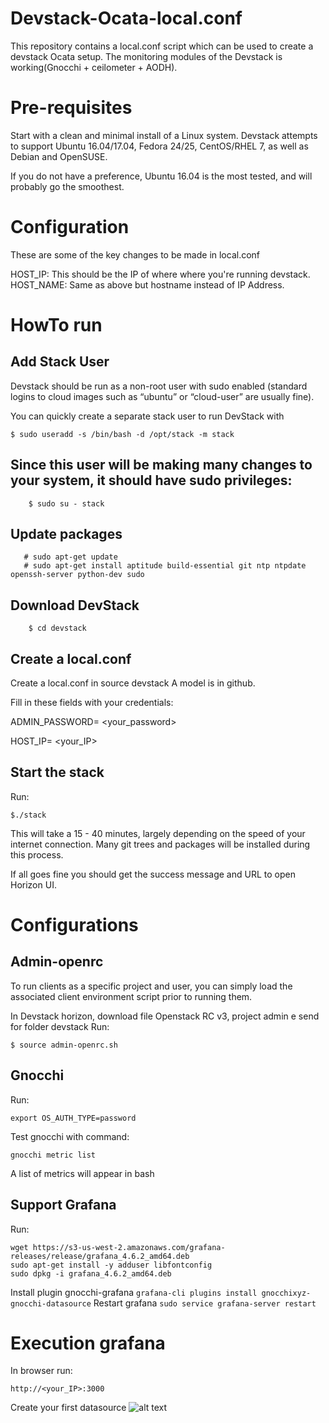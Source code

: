 # Devstack-Ocata-local.conf
This repository contains a local.conf script which can be used to create a devstack Ocata setup. The monitoring modules of the Devstack is working(Gnocchi + ceilometer + AODH). 

# Pre-requisites
Start with a clean and minimal install of a Linux system. Devstack attempts to support Ubuntu 16.04/17.04, Fedora 24/25, CentOS/RHEL 7, as well as Debian and OpenSUSE.

If you do not have a preference, Ubuntu 16.04 is the most tested, and will probably go the smoothest.

# Configuration
These are some of the key changes to be made in local.conf

HOST_IP: This should be the IP of where where you're running devstack. HOST_NAME: Same as above but hostname instead of IP Address.

# HowTo run

## Add Stack User

Devstack should be run as a non-root user with sudo enabled (standard logins to cloud images such as “ubuntu” or “cloud-user” are usually fine).

You can quickly create a separate stack user to run DevStack with

``` $ sudo useradd -s /bin/bash -d /opt/stack -m stack ```

## Since this user will be making many changes to your system, it should have sudo privileges:

``` $ echo "stack ALL=(ALL) NOPASSWD: ALL" | sudo tee /etc/sudoers.d/stack 
    $ sudo su - stack 
```
## Update packages
```
   # sudo apt-get update
   # sudo apt-get install aptitude build-essential git ntp ntpdate   openssh-server python-dev sudo
```

## Download DevStack
``` $  git clone https://git.openstack.org/openstack-dev/devstack -b stable/ocata
    $ cd devstack
```    
## Create a local.conf
Create a local.conf in source devstack
A model is in github. 

Fill in these fields with your credentials:

ADMIN_PASSWORD= <your_password>

HOST_IP= <your_IP>

## Start the stack
Run:
``` 
$./stack 
```

This will take a 15 - 40 minutes, largely depending on the speed of your internet connection. Many git trees and packages will be installed during this process.

If all goes fine you should get the success message and URL to open Horizon UI.

# Configurations
## Admin-openrc
To run clients as a specific project and user, you can simply load the associated client environment script prior to running them. 

In Devstack horizon, download file Openstack RC v3, project admin e send for folder devstack
Run:
``` 
$ source admin-openrc.sh 
```

## Gnocchi
Run:
``` 
export OS_AUTH_TYPE=password 
```

Test gnocchi with command: 
``` 
gnocchi metric list
```
A list of metrics will appear in bash

## Support Grafana
Run:
```
wget https://s3-us-west-2.amazonaws.com/grafana-releases/release/grafana_4.6.2_amd64.deb
sudo apt-get install -y adduser libfontconfig
sudo dpkg -i grafana_4.6.2_amd64.deb
```
Install plugin gnocchi-grafana
```grafana-cli plugins install gnocchixyz-gnocchi-datasource```
Restart grafana
```sudo service grafana-server restart```

# Execution grafana
In browser run:
```
http://<your_IP>:3000
```
Create your first datasource
![alt text](https://github.com/pablobrunetti/Devstack-Ocata-local.conf/blob/master/datasource__grafana.png)












